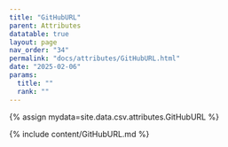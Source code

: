 ```yaml
---
title: "GitHubURL"
parent: Attributes
datatable: true
layout: page
nav_order: "34"
permalink: "docs/attributes/GitHubURL.html"
date: "2025-02-06"
params:
  title: ""
  rank: ""
---
```

{% assign mydata=site.data.csv.attributes.GitHubURL %} 

{% include content/GitHubURL.md %}

